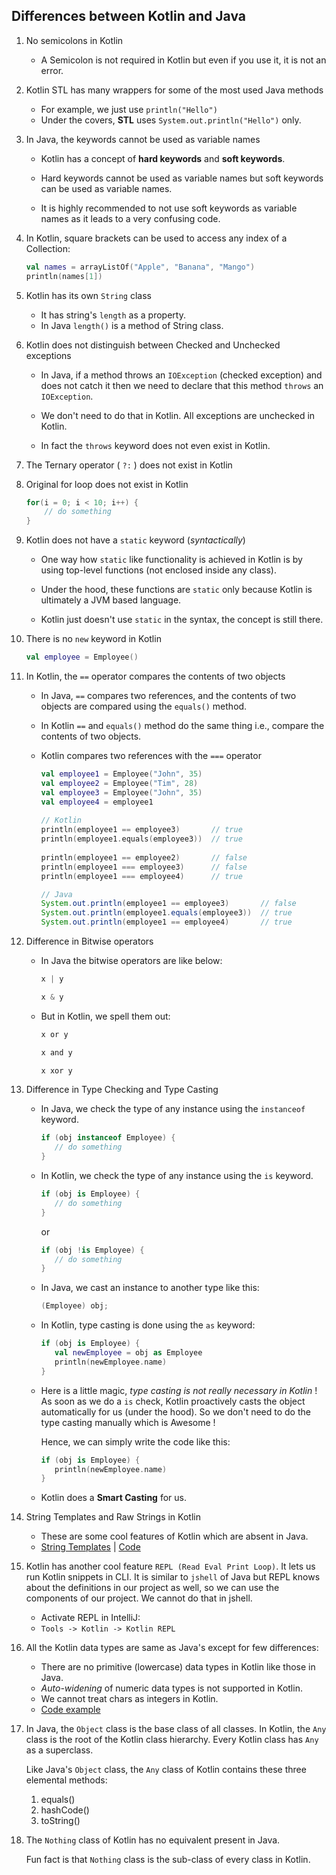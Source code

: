 ## Differences between Kotlin and Java


1. No semicolons in Kotlin
    * A Semicolon is not required in Kotlin but even if you use it, it is not an error.


2. Kotlin STL has many wrappers for some of the most used Java methods
    * For example, we just use `println("Hello")`
    * Under the covers, **STL** uses `System.out.println("Hello")` only.


3. In Java, the keywords cannot be used as variable names

    * Kotlin has a concept of **hard keywords** and **soft keywords**.

    * Hard keywords cannot be used as variable names but soft keywords can be used as variable names.

    * It is highly recommended to not use soft keywords as variable names as it leads to a
   very confusing code.


4. In Kotlin, square brackets can be used to access any index of a Collection:
   ```kotlin
   val names = arrayListOf("Apple", "Banana", "Mango")  
   println(names[1])
   ```

5.  Kotlin has its own `String` class
    * It has string's `length` as a property.
    * In Java `length()` is a method of String class.
 

6. Kotlin does not distinguish between Checked and Unchecked exceptions
    * In Java, if a method throws an `IOException` (checked exception) and does not catch it
      then we need to declare that this method `throws` an `IOException`.

    * We don't need to do that in Kotlin. All exceptions are unchecked in Kotlin.

    * In fact the `throws` keyword does not even exist in Kotlin.


7. The Ternary operator ( `?:` ) does not exist in Kotlin


8. Original for loop does not exist in Kotlin
   ```kotlin
   for(i = 0; i < 10; i++) {
       // do something 
   }
   ```


9. Kotlin does not have a `static` keyword (_syntactically_)

    * One way how `static` like functionality is achieved in Kotlin
      is by using top-level functions (not enclosed inside any class).

    * Under the hood, these functions are `static` only because Kotlin
      is ultimately a JVM based language.

    * Kotlin just doesn't use `static` in the syntax, the concept is still there.


10. There is no `new` keyword in Kotlin
    ```kotlin
    val employee = Employee()
    ```


11. In Kotlin, the `==` operator compares the contents of two objects

    * In Java, `==` compares two references, and the contents of two objects are compared using the `equals()` method.

    * In Kotlin `==` and `equals()` method do the same thing i.e., compare the contents of two objects.

    * Kotlin compares two references with the `===` operator

      ```kotlin
      val employee1 = Employee("John", 35)
      val employee2 = Employee("Tim", 28)
      val employee3 = Employee("John", 35)
      val employee4 = employee1
   
      // Kotlin
      println(employee1 == employee3)       // true
      println(employee1.equals(employee3))  // true
   
      println(employee1 == employee2)       // false
      println(employee1 === employee3)      // false
      println(employee1 === employee4)      // true
      ```
   
      ```java
      // Java
      System.out.println(employee1 == employee3)       // false
      System.out.println(employee1.equals(employee3))  // true
      System.out.println(employee1 == employee4)       // true
      ```

12. Difference in Bitwise operators
   
    * In Java the bitwise operators are like below:
   
      ```java
      x | y
      ```
   
      ```java
      x & y
      ```

    * But in Kotlin, we spell them out:

      ```kotlin
      x or y
      ```

      ```kotlin
      x and y
      ```

      ```kotlin
      x xor y
      ```


13. Difference in Type Checking and Type Casting

    * In Java, we check the type of any instance using the `instanceof` keyword.
      ```java
      if (obj instanceof Employee) {
         // do something
      }
      ```
    * In Kotlin, we check the type of any instance using the `is` keyword.
      ```kotlin
      if (obj is Employee) {
         // do something
      }
      ```
      or
      ```kotlin
      if (obj !is Employee) {
         // do something
      }
      ```
    * In Java, we cast an instance to another type like this:
      ```java
      (Employee) obj;
      ```
    * In Kotlin, type casting is done using the `as` keyword:
      ```kotlin
      if (obj is Employee) {
         val newEmployee = obj as Employee
         println(newEmployee.name)
      }
      ```
    * Here is a little magic, _type casting is not really necessary in Kotlin_ !
      As soon as we do a `is` check, Kotlin proactively casts the object automatically for us (under the hood).
      So we don't need to do the type casting manually which is Awesome !

      Hence, we can simply write the code like this:
      ```kotlin
      if (obj is Employee) {
         println(newEmployee.name)
      }
      ```
    * Kotlin does a **Smart Casting** for us.


14. String Templates and Raw Strings in Kotlin

     * These are some cool features of Kotlin which are absent in Java.
     * [String Templates](./stringtemplates/string-templates.md "String Templates in Kotlin") | [Code](./stringtemplates "Code Examples")


15. Kotlin has another cool feature `REPL (Read Eval Print Loop)`. It lets us run Kotlin snippets in CLI.
    It is similar to `jshell` of Java but REPL knows about the definitions in our project as well, so we can use the components of our project.
    We cannot do that in jshell.
    - Activate REPL in IntelliJ:
    - `Tools -> Kotlin -> Kotlin REPL`


16. All the Kotlin data types are same as Java's except for few differences:
    - There are no primitive (lowercase) data types in Kotlin like those in Java.
    - _Auto-widening_ of numeric data types is not supported in Kotlin.
    - We cannot treat chars as integers in Kotlin.
    - [Code example](./datatypes/Datatypes.kt "Datatypes in Kotlin")


17. In Java, the `Object` class is the base class of all classes.
    In Kotlin, the `Any` class is the root of the Kotlin class hierarchy.
    Every Kotlin class has `Any` as a superclass.

    Like Java's `Object` class, the `Any` class of Kotlin contains these three elemental methods:
    1. equals()
    2. hashCode()
    3. toString()


18. The `Nothing` class of Kotlin has no equivalent present in Java.

    Fun fact is that `Nothing` class is the sub-class of every class in Kotlin.
